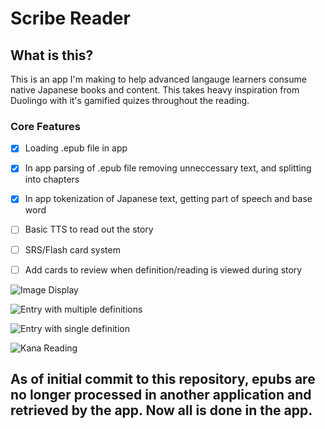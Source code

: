 # Scribe Reader

## What is this?
This is an app I'm making to help advanced langauge learners consume native Japanese books and content. 
This takes heavy inspiration from Duolingo with it's gamified quizes throughout the reading.

### Core Features
- [x] Loading .epub file in app 
- [x] In app parsing of .epub file removing unneccessary text, and splitting into chapters
- [x] In app tokenization of Japanese text, getting part of speech and base word
- [ ] Basic TTS to read out the story
- [ ] SRS/Flash card system
- [ ] Add cards to review when definition/reading is viewed during story
      
      

![Image Display](./res/Screenshot_image_display.jpg)

![Entry with multiple definitions](./res/Screenshot_multiple_definition_display.jpg)

![Entry with single definition](./res/Screenshot_single_definition_display.jpg)

![Kana Reading](./res/Screenshot_reading_display.jpg)

## As of initial commit to this repository, epubs are no longer processed in another application and retrieved by the app. Now all is done in the app.

